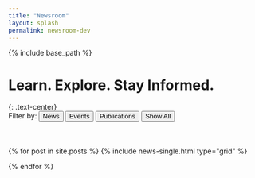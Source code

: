 ```yaml
---
title: "Newsroom"
layout: splash
permalink: newsroom-dev
---
```


{% include base_path %}


<h1 class="page__title">Learn. Explore. Stay Informed.</h1>
{: .text-center}

<script src="http://localhost:4000/assets/js/main.min.js"></script>

<div class="button-group filters-button-group">
  <label for="filters-button-group">Filter by: </label>
  <button class="btn btn--inverse btn--news" data-filter="item-news">News</button>
  <button class="btn btn--inverse btn--events" data-filter="item-events">Events</button>
  <button class="btn btn--inverse btn--publications" data-filter="item-publications">Publications</button>
  <button class="btn btn--inverse btn--reset" data-filter="*">Show All</button>

</div>
<br>
<br>
<br>


<div class="grid__wrapper">
  {% for post in site.posts %}
  {% include news-single.html type="grid" %}
  
  {% endfor %}
</div>

<script>
 var gridWrapper = $('.grid__wrapper');
 var gridItems = gridWrapper.children();
 $('.filters-button-group').children().each(function() {
   $(this).click(function() {
     var filter = $(this).attr('data-filter');
     gridWrapper.empty();
     if (filter === '*')
       gridWrapper.append(gridItems);
     else {
       gridWrapper.append(gridItems.filter(function() {
         return $(this).hasClass(filter);
       }))
     }
   })
 })
</script>
